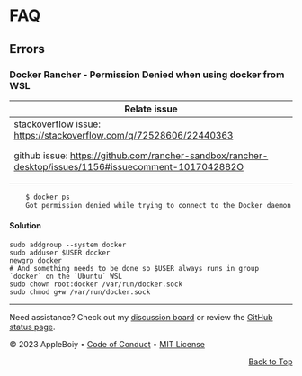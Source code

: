 # FAQ

## Errors


###  Docker Rancher - Permission Denied when using docker from WSL 

| Relate issue |
|---|
| stackoverflow issue: https://stackoverflow.com/q/72528606/22440363</p><p>github issue: https://github.com/rancher-sandbox/rancher-desktop/issues/1156#issuecomment-1017042882O</p><p> |

```diff
    $ docker ps
    Got permission denied while trying to connect to the Docker daemon socket at unix:///var/run/docker.sock: Get "http://%2Fvar%2Frun%2Fdocker.sock/v1.24/containers/json": dial unix /var/run/docker.sock: connect: permission denied
```

#### Solution

```shell
sudo addgroup --system docker
sudo adduser $USER docker
newgrp docker
# And something needs to be done so $USER always runs in group `docker` on the `Ubuntu` WSL
sudo chown root:docker /var/run/docker.sock
sudo chmod g+w /var/run/docker.sock
```

---

Need assistance? Check out my [discussion board](https://github.com/AppleBoiy/cs-wiki101/discussions) or review the [GitHub status page](https://www.githubstatus.com).

&copy; 2023 AppleBoiy &bull; [Code of Conduct](https://www.contributor-covenant.org/version/2/1/code_of_conduct/code_of_conduct.md) &bull; [MIT License](LICENSE)

<p align="right"><a href="#top" style=" bottom: 20px; right: 20px;">Back to Top</a></p>
